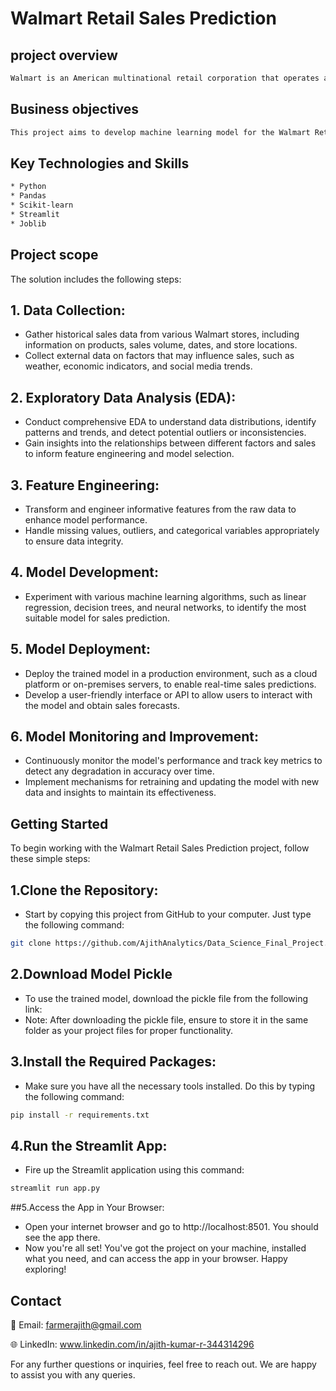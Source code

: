 
# Walmart Retail Sales Prediction

## project overview
```bash
Walmart is an American multinational retail corporation that operates a chain of hypermarkets (also called supercenters), discount department stores, and grocery stores in the United States, headquartered in Bentonville.
```
## Business objectives
```bash
This project aims to develop machine learning model for the Walmart Retail shop to address the challenges of predicting selling price and lead classification. Manual predictions can be time-consuming and may not result in optimal pricing decisions or accurately capture leads. The models will utilize advanced techniques such as data normalization, outlier detection and handling, handling data in the wrong format, identifying the distribution of features, and leveraging tree-based models, specifically the decision tree algorithm, to predict the selling price and leads accurately
 ```
## Key Technologies and Skills
```bash
* Python
* Pandas
* Scikit-learn
* Streamlit
* Joblib
```
## Project scope
The solution includes the following steps:

## 1. Data Collection:
* Gather historical sales data from various Walmart stores, including information on products, sales volume, dates, and store locations.
* Collect external data on factors that may influence sales, such as weather, economic indicators, and social media trends.
## 2. Exploratory Data Analysis (EDA):
* Conduct comprehensive EDA to understand data distributions, identify patterns and trends, and detect potential outliers or inconsistencies.
* Gain insights into the relationships between different factors and sales to inform feature engineering and model selection.

## 3. Feature Engineering:

* Transform and engineer informative features from the raw data to enhance model performance.
* Handle missing values, outliers, and categorical variables appropriately to ensure data integrity.

## 4. Model Development:

* Experiment with various machine learning algorithms, such as linear regression, decision trees, and neural networks, to identify the most suitable model for sales prediction.

## 5. Model Deployment:

* Deploy the trained model in a production environment, such as a cloud platform or on-premises servers, to enable real-time sales predictions.
* Develop a user-friendly interface or API to allow users to interact with the model and obtain sales forecasts.

## 6. Model Monitoring and Improvement:

* Continuously monitor the model's performance and track key metrics to detect any degradation in accuracy over time.
* Implement mechanisms for retraining and updating the model with new data and insights to maintain its effectiveness.

  




## Getting Started
To begin working with the Walmart Retail Sales Prediction project, follow these simple steps:

## 1.Clone the Repository:
* Start by copying this project from GitHub to your computer. Just type the following command:
```bash
git clone https://github.com/AjithAnalytics/Data_Science_Final_Project.git
```
## 2.Download Model Pickle
* To use the trained model, download the pickle file from the following link:
* Note: After downloading the pickle file, ensure to store it in the same folder as your project files for proper functionality.

## 3.Install the Required Packages:
* Make sure you have all the necessary tools installed. Do this by typing the following command:
```bash
pip install -r requirements.txt
```
## 4.Run the Streamlit App:
* Fire up the Streamlit application using this command:
```bash
streamlit run app.py
```
##5.Access the App in Your Browser:
* Open your internet browser and go to http://localhost:8501. You should see the app there.
* Now you're all set! You've got the project on your machine, installed what you need, and can access the app in your browser. Happy exploring!
## Contact
📧 Email: farmerajith@gmail.com

🌐 LinkedIn: www.linkedin.com/in/ajith-kumar-r-344314296

For any further questions or inquiries, feel free to reach out. We are happy to assist you with any queries.